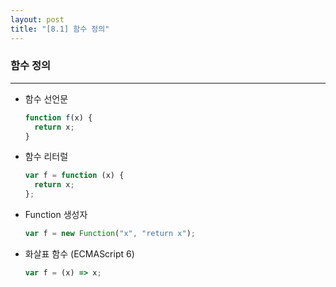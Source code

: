 ```yaml
---
layout: post
title: "[8.1] 함수 정의"
---
```


### 함수 정의

---

- 함수 선언문
  ```jsx
  function f(x) {
    return x;
  }
  ```
- 함수 리터럴
  ```jsx
  var f = function (x) {
    return x;
  };
  ```
- Function 생성자
  ```jsx
  var f = new Function("x", "return x");
  ```
- 화살표 함수 (ECMAScript 6)
  ```jsx
  var f = (x) => x;
  ```
